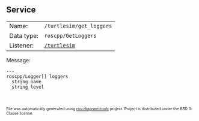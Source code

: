 <!--
File was automatically generated using 'ros-diagram-tools' project.
Project is distributed under the BSD 3-Clause license.
-->

## Service


|     |     |
| --- | --- |
| Name: | `/turtlesim/get_loggers` |
| Data type: | `roscpp/GetLoggers` |
| Listener: | [`/turtlesim`](n__turtlesim.md) |

Message:
```
---
roscpp/Logger[] loggers
  string name
  string level


```



</br>
<font size="1">
File was automatically generated using <a href="https://github.com/anetczuk/ros-diagram-tools"><i>ros-diagram-tools</i></a> project.
Project is distributed under the BSD 3-Clause license.
</font>
